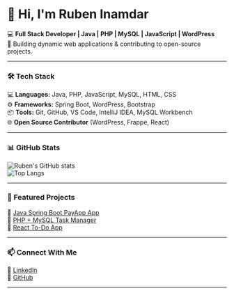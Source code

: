 # 👋 Hi, I'm Ruben Inamdar  
💻 **Full Stack Developer | Java | PHP | MySQL | JavaScript | WordPress**  
🚀 Building dynamic web applications & contributing to open-source projects.  

---

### 🛠️ Tech Stack  
💻 **Languages:** Java, PHP, JavaScript, MySQL, HTML, CSS  
⚙️ **Frameworks:** Spring Boot, WordPress, Bootstrap  
📦 **Tools:** Git, GitHub, VS Code, IntelliJ IDEA, MySQL Workbench  
🌐 **Open Source Contributor** (WordPress, Frappe, React)

---

### 📊 GitHub Stats  
![Ruben's GitHub stats](https://github-readme-stats.vercel.app/api?username=CodeByRubenInamdar&show_icons=true&theme=tokyonight)  
![Top Langs](https://github-readme-stats.vercel.app/api/top-langs/?username=CodeByRubenInamdar&layout=compact&theme=tokyonight)

---

### 📌 Featured Projects  
🔹 [Java Spring Boot PayApp App](https://github.com/CodeByRubenInamdar/payapp)  
🔹 [PHP + MySQL Task Manager](https://github.com/CodeByRubenInamdar/your-php-project)  
🔹 [React To-Do App](https://github.com/CodeByRubenInamdar/your-react-project)

---

### 📫 Connect With Me  
🔗 [LinkedIn](https://www.linkedin.com/in/ruben-inamdar)  
🔗 [GitHub](https://github.com/CodeByRubenInamdar)

---

